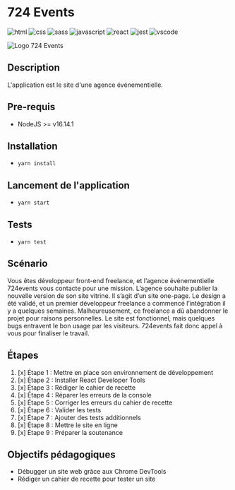 # 724 Events

![html][html5-badge]
![css][css3-badge]
![sass][sass-badge]
![javascript][javascript-badge]
![react][react-badge]
![jest][jest-badge]
![vscode][vscode-badge]

![Logo 724 Events](https://raw.githubusercontent.com/MarionCorvez/724-events/main/public/images/evangeline-shaw-nwLTVwb7DbU-unsplash1.png)

## Description

L'application est le site d'une agence événementielle.

## Pre-requis

- NodeJS >= v16.14.1

## Installation

- `yarn install`

## Lancement de l'application

- `yarn start`

## Tests

- `yarn test`

## Scénario

Vous êtes développeur front-end freelance, et l’agence événementielle 724events vous contacte pour une mission.
L’agence souhaite publier la nouvelle version de son site vitrine. Il s’agit d’un site one-page.
Le design a été validé, et un premier développeur freelance a commencé l’intégration il y a quelques semaines. Malheureusement, ce freelance a dû abandonner le projet pour raisons personnelles. Le site est fonctionnel, mais quelques bugs entravent le bon usage par les visiteurs. 724events fait donc appel à vous pour finaliser le travail.

## Étapes

1. [x] Étape 1 : Mettre en place son environnement de développement
2. [x] Étape 2 : Installer React Developer Tools
3. [x] Étape 3 : Rédiger le cahier de recette
4. [x] Étape 4 : Réparer les erreurs de la console
5. [x] Étape 5 : Corriger les erreurs du cahier de recette
6. [x] Étape 6 : Valider les tests
7. [x] Étape 7 : Ajouter des tests additionnels
8. [x] Étape 8 : Mettre le site en ligne
9. [x] Étape 9 : Préparer la soutenance

## Objectifs pédagogiques

- Débugger un site web grâce aux Chrome DevTools
- Rédiger un cahier de recette pour tester un site

<!-- BADGE LINKS -->

[html5-badge]: https://img.shields.io/badge/HTML5-E34F26?style=for-the-badge&logo=html5&logoColor=white
[css3-badge]: https://img.shields.io/badge/CSS3-1572B6?style=for-the-badge&logo=css3&logoColor=white
[sass-badge]: https://img.shields.io/badge/Sass-CC6699?style=for-the-badge&logo=sass&logoColor=white
[javascript-badge]: https://img.shields.io/badge/JavaScript-F7DF1E?style=for-the-badge&logo=javascript&logoColor=black
[react-badge]: https://img.shields.io/badge/React-20232A?style=for-the-badge&logo=react&logoColor=61DAFB
[vscode-badge]: https://img.shields.io/badge/Made%20with-VSCode-1f425f.svg?style=for-the-badge&logoColor=white
[jest-badge]: https://img.shields.io/badge/Jest-239120?style=for-the-badge&logo=Jest&logoColor=white
